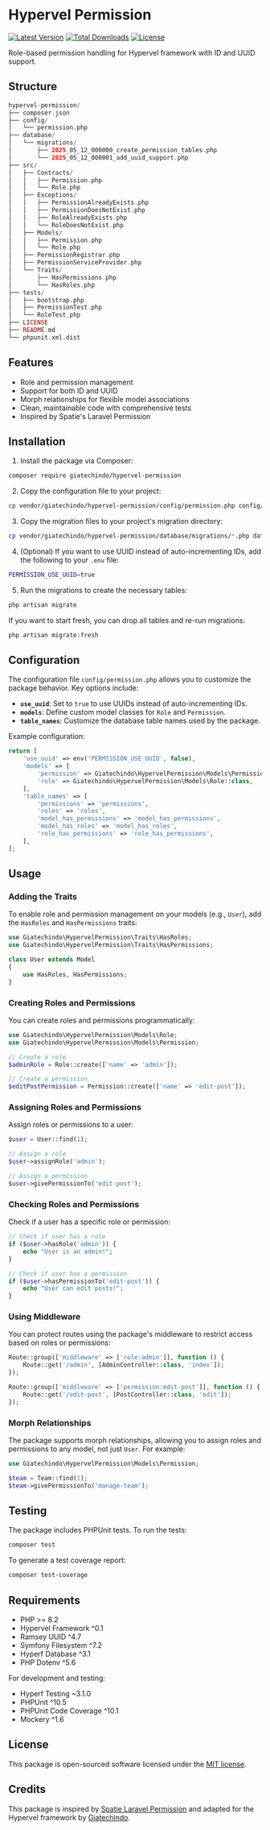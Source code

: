 # Hypervel Permission

[![Latest Version](https://img.shields.io/packagist/v/giatechindo/hypervel-permission.svg?style=flat-square)](https://packagist.org/packages/giatechindo/hypervel-permission)
[![Total Downloads](https://img.shields.io/packagist/dt/giatechindo/hypervel-permission.svg?style-flat-square)](https://packagist.org/packages/giatechindo/hypervel-permission)
[![License](https://img.shields.io/packagist/l/giatechindo/hypervel-permission.svg?style-flat-square)](https://packagist.org/packages/giatechindo/hypervel-permission)

Role-based permission handling for Hypervel framework with ID and UUID support.

## Structure

```php
hypervel-permission/
├── composer.json
├── config/
│   └── permission.php
├── database/
│   └── migrations/
│       ├── 2025_05_12_000000_create_permission_tables.php
│       └── 2025_05_12_000001_add_uuid_support.php
├── src/
│   ├── Contracts/
│   │   ├── Permission.php
│   │   └── Role.php
│   ├── Exceptions/
│   │   ├── PermissionAlreadyExists.php
│   │   ├── PermissionDoesNotExist.php
│   │   ├── RoleAlreadyExists.php
│   │   └── RoleDoesNotExist.php
│   ├── Models/
│   │   ├── Permission.php
│   │   └── Role.php
│   ├── PermissionRegistrar.php
│   ├── PermissionServiceProvider.php
│   └── Traits/
│       ├── HasPermissions.php
│       └── HasRoles.php
├── tests/
│   ├── bootstrap.php
│   ├── PermissionTest.php
│   └── RoleTest.php
├── LICENSE
├── README.md
└── phpunit.xml.dist
```

## Features

- Role and permission management
- Support for both ID and UUID
- Morph relationships for flexible model associations
- Clean, maintainable code with comprehensive tests
- Inspired by Spatie's Laravel Permission

## Installation

1. Install the package via Composer:

```bash
composer require giatechindo/hypervel-permission
```

2. Copy the configuration file to your project:

```bash
cp vendor/giatechindo/hypervel-permission/config/permission.php config/permission.php
```

3. Copy the migration files to your project's migration directory:

```bash
cp vendor/giatechindo/hypervel-permission/database/migrations/*.php database/migrations/
```

4. (Optional) If you want to use UUID instead of auto-incrementing IDs, add the following to your `.env` file:

```bash
PERMISSION_USE_UUID=true
```

5. Run the migrations to create the necessary tables:

```bash
php artisan migrate
```

If you want to start fresh, you can drop all tables and re-run migrations:

```bash
php artisan migrate:fresh
```

## Configuration

The configuration file `config/permission.php` allows you to customize the package behavior. Key options include:

- **`use_uuid`**: Set to `true` to use UUIDs instead of auto-incrementing IDs.
- **`models`**: Define custom model classes for `Role` and `Permission`.
- **`table_names`**: Customize the database table names used by the package.

Example configuration:

```php
return [
    'use_uuid' => env('PERMISSION_USE_UUID', false),
    'models' => [
        'permission' => Giatechindo\HypervelPermission\Models\Permission::class,
        'role' => Giatechindo\HypervelPermission\Models\Role::class,
    ],
    'table_names' => [
        'permissions' => 'permissions',
        'roles' => 'roles',
        'model_has_permissions' => 'model_has_permissions',
        'model_has_roles' => 'model_has_roles',
        'role_has_permissions' => 'role_has_permissions',
    ],
];
```

## Usage

### Adding the Traits

To enable role and permission management on your models (e.g., `User`), add the `HasRoles` and `HasPermissions` traits:

```php
use Giatechindo\HypervelPermission\Traits\HasRoles;
use Giatechindo\HypervelPermission\Traits\HasPermissions;

class User extends Model
{
    use HasRoles, HasPermissions;
}
```

### Creating Roles and Permissions

You can create roles and permissions programmatically:

```php
use Giatechindo\HypervelPermission\Models\Role;
use Giatechindo\HypervelPermission\Models\Permission;

// Create a role
$adminRole = Role::create(['name' => 'admin']);

// Create a permission
$editPostPermission = Permission::create(['name' => 'edit-post']);
```

### Assigning Roles and Permissions

Assign roles or permissions to a user:

```php
$user = User::find(1);

// Assign a role
$user->assignRole('admin');

// Assign a permission
$user->givePermissionTo('edit-post');
```

### Checking Roles and Permissions

Check if a user has a specific role or permission:

```php
// Check if user has a role
if ($user->hasRole('admin')) {
    echo "User is an admin!";
}

// Check if user has a permission
if ($user->hasPermissionTo('edit-post')) {
    echo "User can edit posts!";
}
```

### Using Middleware

You can protect routes using the package's middleware to restrict access based on roles or permissions:

```php
Route::group(['middleware' => ['role:admin']], function () {
    Route::get('/admin', [AdminController::class, 'index']);
});

Route::group(['middleware' => ['permission:edit-post']], function () {
    Route::get('/edit-post', [PostController::class, 'edit']);
});
```

### Morph Relationships

The package supports morph relationships, allowing you to assign roles and permissions to any model, not just `User`. For example:

```php
use Giatechindo\HypervelPermission\Models\Permission;

$team = Team::find(1);
$team->givePermissionTo('manage-team');
```

## Testing

The package includes PHPUnit tests. To run the tests:

```bash
composer test
```

To generate a test coverage report:

```bash
composer test-coverage
```

## Requirements

- PHP >= 8.2
- Hypervel Framework ^0.1
- Ramsey UUID ^4.7
- Symfony Filesystem ^7.2
- Hyperf Database ^3.1
- PHP Dotenv ^5.6

For development and testing:
- Hyperf Testing ~3.1.0
- PHPUnit ^10.5
- PHPUnit Code Coverage ^10.1
- Mockery ^1.6

## License

This package is open-sourced software licensed under the [MIT license](LICENSE).

## Credits

This package is inspired by [Spatie Laravel Permission](https://github.com/spatie/laravel-permission) and adapted for the Hypervel framework by [Giatechindo](https://github.com/giatechindo).